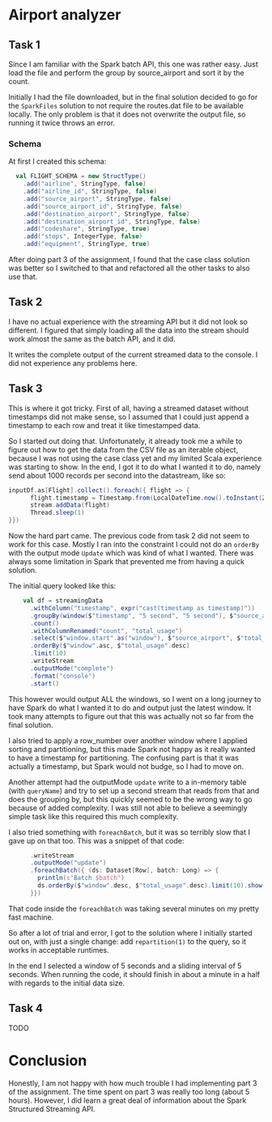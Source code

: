 # Airport analyzer

## Task 1

Since I am familiar with the Spark batch API, this one was rather easy. Just load the file
and perform the group by source_airport and sort it by the count. 

Initially I had the file downloaded, but in the final solution decided to go for the `SparkFiles` solution
to not require the routes.dat file to be available locally. The only problem is that it does
not overwrite the output file, so running it twice throws an error.

### Schema 

At first I created this schema:

```scala
  val FLIGHT_SCHEMA = new StructType()
    .add("airline", StringType, false)
    .add("airline_id", StringType, false)
    .add("source_airport", StringType, false)
    .add("source_airport_id", StringType, false)
    .add("destination_airport", StringType, false)
    .add("destination_airport_id", StringType, false)
    .add("codeshare", StringType, true)
    .add("stops", IntegerType, false)
    .add("equipment", StringType, true)
```

After doing part 3 of the assignment, I found that the case class solution was better so I switched to that and refactored all the other tasks to also use that.

## Task 2

I have no actual experience with the streaming API but it did not look so different. I figured that 
simply loading all the data into the stream should work almost the same as the batch API, 
and it did. 

It writes the complete output of the current streamed data to the console. I did not experience
any problems here.


## Task 3

This is where it got tricky. First of all, having a streamed dataset without timestamps
did not make sense, so I assumed that I could just append a timestamp to each row and
treat it like timestamped data. 

So I started out doing that. Unfortunately, it already took me a while to figure out
how to get the data from the CSV file as an iterable object, because I was not using
the case class yet and my limited Scala experience was starting to show. In the end, 
I got it to do what I wanted it to do, namely send about 1000 records per second into the
datastream, like so:

```scala
inputDf.as[Flight].collect().foreach({ flight => {
      flight.timestamp = Timestamp.from(LocalDateTime.now().toInstant(ZoneOffset.UTC))
      stream.addData(flight)
      Thread.sleep(1)
}})
```

Now the hard part came. The previous code from task 2 did not seem to work for this case.
Mostly I ran into the constraint I could not do an `orderBy` with the output mode `Update`
which was kind of what I wanted. There was always some limitation in Spark that prevented me from
having a quick solution.

The initial query looked like this:

```scala
    val df = streamingData
      .withColumn("timestamp", expr("cast(timestamp as timestamp)"))
      .groupBy(window($"timestamp", "5 second", "5 second"), $"source_airport")
      .count()
      .withColumnRenamed("count", "total_usage")
      .select($"window.start".as("window"), $"source_airport", $"total_usage")
      .orderBy($"window".asc, $"total_usage".desc)
      .limit(10)
      .writeStream
      .outputMode("complete")
      .format("console")
      .start()
```

This however would output ALL the windows, so I went on a long journey to have Spark do what I wanted it to do and output just the latest window. 
It took many attempts to figure out that this was actually not so far from the final solution.

I also tried to apply a row_number over another window where I applied sorting and partitioning,
but this made Spark not happy as it really wanted to have a timestamp for partitioning. The 
confusing part is that it was actually a timestamp, but Spark would not budge, so I had to move on.

Another attempt had the outputMode `update` write to a in-memory table (with `queryName`) and 
try to set up a second stream that reads from that and does the grouping by, but this quickly 
seemed to be the wrong way to go because of added complexity. I was still not able to believe
a seemingly simple task like this required this much complexity. 

I also tried something with `foreachBatch`, but it was so terribly slow that
I gave up on that too. This was a snippet of that code:

```scala
      .writeStream
      .outputMode("update")
      .foreachBatch({ (ds: Dataset[Row], batch: Long) => {
        println(s"Batch $batch")
        ds.orderBy($"window".desc, $"total_usage".desc).limit(10).show()
      }})
```

That code inside the `foreachBatch` was taking several minutes on my pretty fast machine.

So after a lot of trial and error, I got to the solution where I initially started 
out on, with just a single change: add `repartition(1)` to the query, so it works in acceptable runtimes.

In the end I selected a window of 5 seconds and a sliding interval of 5 seconds. When running the code,
it should finish in about a minute in a half with regards to the initial data size. 

## Task 4

TODO

# Conclusion

Honestly, I am not happy with how much trouble I had implementing part 3 of the assignment. 
The time spent on part 3 was really too long (about 5 hours). However, I did learn a great deal
of information about the Spark Structured Streaming API.


 



